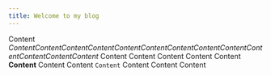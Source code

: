 ```yaml
---
title: Welcome to my blog
---
```


Content _ContentContentContentContentContentContentContentContentContentContentContentContentContent_ Content Content Content Content Content **Content** Content Content `Content` Content Content Content
